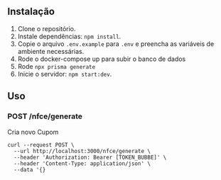 ## Instalação

1. Clone o repositório.
2. Instale dependências: `npm install`.
3. Copie o arquivo `.env.example` para `.env` e preencha as variáveis de ambiente necessárias.
4. Rode o docker-compose up para subir o banco de dados
5. Rode `npx prisma generate`
6. Inicie o servidor: `npm start:dev`.

## Uso

### POST /nfce/generate

Cria novo Cupom

```
curl --request POST \
  --url http://localhost:3000/nfce/generate \
  --header 'Authorization: Bearer [TOKEN_BUBBE]' \
  --header 'Content-Type: application/json' \
  --data '{}
```
